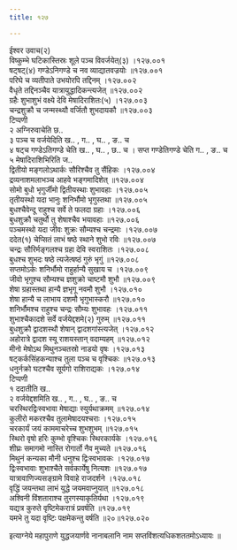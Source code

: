 ```yaml
---
title: १२७

---
```

ईश्वर उवाच(२)  
विष्कुम्भे घटिकास्तिस्रः शूले पञ्च विवर्जयेत्(३) ।१२७.००१  
षट्षट्(४) गण्डेऽनिगण्डे च नव व्याद्यातवज्रयोः ॥१२७.००१  
परिघे च व्यतीपाते उभयोरपि तद्दिनम् ।१२७.००२  
वैधृते तद्दिनञ्चैव यात्रायुद्धादिकन्त्यजेत् ॥१२७.००२  
ग्रहैः शुभाशुभं वक्ष्ये देवि मेषादिराशितः(५) ।१२७.००३  
चन्द्रशुक्रौ च जन्मस्थ्यौ वर्जितौ शुभदायकौ ॥१२७.००३  
टिप्पणी  
२ अग्निरुवाचेति छ..  
३ पञ्च च वर्जयेदिति ख.. , ग.. , घ.. , ङ.. च  
४ षट्च गण्डेऽतिगण्डे चेति ख.. , घ.. , छ.. च । सप्त गण्डेतिगण्डे चेति ग.. , ङ.. च  
५ मेषादिराशिभिरिति ज..  
द्वितीयो मङ्गलोऽथार्कः सौरिश्चैव तु सैंहिकः ।१२७.००४  
द्रव्यनाशमलाभञ्च आहवे भङ्गमादिशेत् ॥१२७.००४  
सोमो बुधो भृगुर्जीमो द्वितीयस्थाः शुभावहाः ।१२७.००५  
तृतीयस्थो यदा भानुः शनिर्भौमो भृगुस्तथा ॥१२७.००५  
बुधश्चैवेन्दू राहुश्च सर्वे ते फलदा ग्रहाः ।१२७.००६  
बुधशुक्रौ चतुर्थौ तु शेषाश्चैव भयावहाः ॥१२७.००६  
पञ्चमस्थो यदा जीवः शुक्रः सौम्यश्च चन्द्रमाः ।१२७.००७  
ददेत(१) चेप्सितं लाभं षष्ठे स्थाने शुभो रविः ॥१२७.००७  
चन्द्रः सौरिर्मङ्गलश्च ग्रहा देवि स्वराशितः ।१२७.००८  
बुधश्च शुभदः षष्ठे त्यजेत्षष्ठं गुरुं भृगुं ॥१२७.००८  
सप्तमोऽर्कः शनिर्भौमो राहुर्हान्यै सुखाय च ।१२७.००९  
जीवो भृगुश्च सौम्यश्च ज्ञशुक्रो चाष्टमौ शुभौ ॥१२७.००९  
शेषा ग्रहास्तथा हान्यै ज्ञभृगू नवमौ शुभौ ।१२७.०१०  
शेषा हान्यै च लाभाय दशमौ भृगुभास्करौ ॥१२७.०१०  
शनिर्भौमश्च राहुश्च चन्द्रः सौम्यः शुभावहः ।१२७.०११  
शुभाश्चैकादशे सर्वे वर्जयेद्दशमे(२) गुरुम् ॥१२७.०११  
बुधशुक्रौ द्वादशस्थौ शेषान् द्वादशगांस्त्यजेत् ।१२७.०१२  
अहोरात्रे द्वादश स्यू राशयस्तान् वदाम्यहम् ॥१२७.०१२  
मीनो मेषोऽथ मिथुनञ्चतस्रो नाडयो वृषः ।१२७.०१३  
षट्कर्कसिंहकन्याश्च तुला पञ्च च वृश्चिकः ॥१२७.०१३  
धनुर्नक्रो घटश्चैव सूर्यगो राशिराद्यकः ।१२७.०१४  
टिप्पणी  
१ ददातीति ख..  
२ वर्जयेद्दशमिति ख.. , ग.. , घ.. , ङ.. च  
चरस्थिरद्विःस्वभावा मेषाद्याः स्युर्यथाक्रमम् ॥१२७.०१४  
कुलीरो मकरश्चैव तुलामेषादयश्चराः ।१२७.०१५  
चरकार्यं जयं काममाचरेच्च शुभशुभम् ॥१२७.०१५  
स्थिरो वृषो हरिः कुम्भो वृश्चिकः स्थिरकार्यके ।१२७.०१६  
शीघ्रः समागमो नास्ति रोगार्तो नैव मुच्यते ॥१२७.०१६  
मिथुनं कन्यका मौनी धनुश्च द्विःस्वभावकः ।१२७.०१७  
द्विःस्वभावाः शुभाश्चैते सर्वकार्येषु नित्यशः ॥१२७.०१७  
यात्रावाणिज्यसङ्ग्रामे विवाहे राजदर्शने ।१२७.०१८  
वृद्धिं जयन्तथा लाभं युद्धे जयमवाप्नुयात् ॥१२७.०१८  
अश्विनी विंशताराश्च तुरगस्याकृतिर्यथा ।१२७.०१९  
यद्यत्र कुरुते वृष्टिमेकरात्रं प्रवर्षति ॥१२७.०१९  
यमभे तु यदा वृष्टिः पक्षमेकन्तु वर्षति ॥२०॥१२७.०२०  
  
इत्याग्नेये महापुराणे युद्धजयार्णवे नानाबलानि नाम सप्तविंशत्यधिकशततमोऽध्यायः ॥